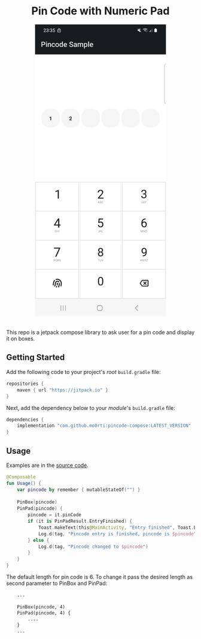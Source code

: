 <h1 align="center">Pin Code with Numeric Pad</h1>

<div align="center">
  <img src="images/screenshot.png" alt="pin code pad demo" width=350>
</div>
<br>

This repo is a jetpack compose library to ask user for a pin code and display it on boxes.

## Getting Started

Add the following code to your project's _root_ `build.gradle` file:

```groovy
repositories {
    maven { url "https://jitpack.io" }
}
```

Next, add the dependency below to your _module_'s `build.gradle` file:

```gradle
dependencies {
    implementation "com.github.mo0rti:pincode-compose:LATEST_VERSION"
}
```

## Usage

Examples are in the [source code](https://github.com/mo0rti/pincode-compose/blob/main/app/src/main/java/bluevelvet/sample/pincode/MainActivity.kt).

```kotlin
@Composable
fun Usage() {
    var pincode by remember { mutableStateOf("") }

    PinBox(pincode)
    PinPad(pincode) {
        pincode = it.pinCode
        if (it is PinPadResult.EntryFinished) {
            Toast.makeText(this@MainActivity, "Entry finished", Toast.LENGTH_SHORT).show()
            Log.d(tag, "Pincode entry is finished, pincode is $pincode")
        } else {
            Log.d(tag, "Pincode changed to $pincode")
        }
    }
}
```

The default length for pin code is 6. To change it pass the desired length as second parameter to PinBox and PinPad:
```
    ...

    PinBox(pincode, 4)
    PinPad(pincode, 4) {
        ....
    }
    ...

```